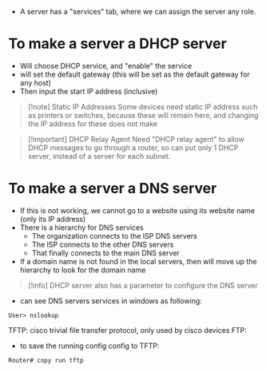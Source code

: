 - A server has a "services" tab, where we can assign the server any role.
# To make a server a DHCP server
- Will choose DHCP service, and "enable" the service
- will set the default gateway (this will be set as the default gateway for any host)
- Then input the start IP address (inclusive)

>[!note] Static IP Addresses
>Some devices need static IP address such as printers or switches, because these will remain here, and changing the IP address for these does not make 

>[!important] DHCP Relay Agent
>Need "DHCP relay agent" to allow DHCP messages to go through a router, so can put only 1 DHCP server, instead of a server for each subnet. 

# To make a server a DNS server
- If this is not working, we cannot go to a website using its website name (only its IP address)
- There is a hierarchy for DNS services
	- The organization connects to the ISP DNS servers
	- The ISP connects to the other DNS servers
	- That finally connects to the main DNS server
- If a domain name is not found in the local servers, then will move up the hierarchy to look for the domain name
>[!info]
DHCP server also has a parameter to configure the DNS server

- can see DNS servers services in windows as following:
```
User> nslookup
```

TFTP: cisco trivial file transfer protocol, only used by cisco devices
FTP: 

- to save the running config config to TFTP:
```
Router# copy run tftp
```